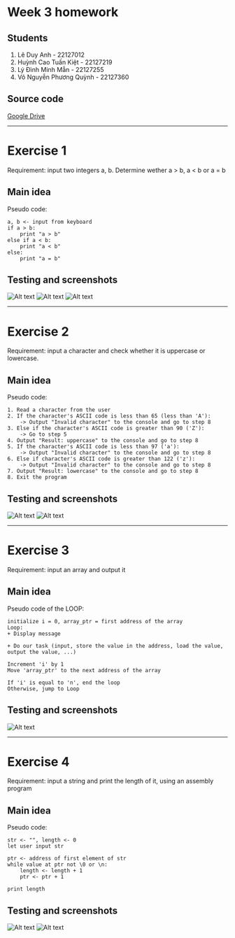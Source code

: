 # Week 3 homework
## Students
1. Lê Duy Anh - 22127012
2. Huỳnh Cao Tuấn Kiệt - 22127219
3. Lý Đình Minh Mẫn - 22127255
4. Võ Nguyễn Phương Quỳnh - 22127360
## Source code
[Google Drive](https://drive.google.com/drive/u/1/folders/1zUfQ6ZWV9YHO6IBz8d2t8i1BCLlS4Tj3)

---
# Exercise 1

Requirement: input two integers a, b. Determine wether a > b, a < b or a = b

## Main idea

Pseudo code:

```
a, b <- input from keyboard
if a > b:
    print "a > b"
else if a < b:
    print "a < b"
else:
    print "a = b"
```

## Testing and screenshots

![Alt text](image.png)
![Alt text](image-1.png)
![Alt text](image-2.png)

---
# Exercise 2

Requirement: input a character and check whether it is uppercase or lowercase.

## Main idea

Pseudo code:

```
1. Read a character from the user
2. If the character's ASCII code is less than 65 (less than 'A'):
    -> Output "Invalid character" to the console and go to step 8
3. Else if the character's ASCII code is greater than 90 ('Z'):
    -> Go to step 5
4. Output "Result: uppercase" to the console and go to step 8
5. If the character's ASCII code is less than 97 ('a'):
    -> Output "Invalid character" to the console and go to step 8
6. Else if character's ASCII code is greater than 122 ('z'):
    -> Output "Invalid character" to the console and go to step 8
7. Output "Result: lowercase" to the console and go to step 8
8. Exit the program
```

## Testing and screenshots

![Alt text](screenshot-lowercase.png)
![Alt text](screenshot-uppercase.png)

---
# Exercise 3

Requirement: input an array and output it

## Main idea

Pseudo code of the LOOP:

```
initialize i = 0, array_ptr = first address of the array
Loop:
+ Display message

+ Do our task (input, store the value in the address, load the value, output the value, ...)

Increment 'i' by 1
Move 'array_ptr' to the next address of the array

If 'i' is equal to 'n', end the loop
Otherwise, jump to Loop
```

## Testing and screenshots

![Alt text](ex_3_screenshot.png)

---
# Exercise 4

Requirement: input a string and print the length of it, using an assembly program

## Main idea

Pseudo code:

```
str <- "", length <- 0
let user input str

ptr <- address of first element of str
while value at ptr not \0 or \n:
    length <- length + 1
    ptr <- ptr + 1

print length
```

## Testing and screenshots

![Alt text](image.png)
![Alt text](image-1.png)
